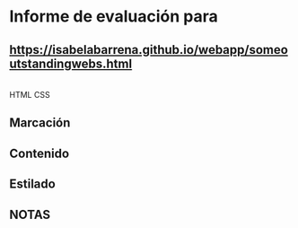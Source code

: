 # Informe de evaluación para<br/>
## https://isabelabarrena.github.io/webapp/someoutstandingwebs.html
<br/>
HTML
CSS

## Marcación

## Contenido
  
## Estilado

## NOTAS
